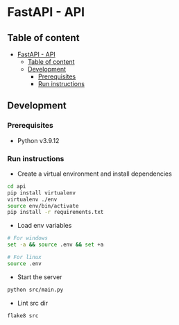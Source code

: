 # FastAPI - API

## Table of content

- [FastAPI - API](#fastapi---api)
  - [Table of content](#table-of-content)
  - [Development](#development)
    - [Prerequisites](#prerequisites)
    - [Run instructions](#run-instructions)
  
## Development

### Prerequisites

- Python v3.9.12

### Run instructions

- Create a virtual environment and install dependencies

```sh
cd api
pip install virtualenv
virtualenv ./env
source env/bin/activate
pip install -r requirements.txt
```

- Load env variables

```sh
# For windows
set -a && source .env && set +a

# For linux
source .env
```

- Start the server

```sh
python src/main.py
```

- Lint src dir

```sh
flake8 src
```
